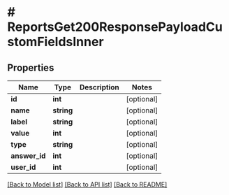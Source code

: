 # # ReportsGet200ResponsePayloadCustomFieldsInner

## Properties

Name | Type | Description | Notes
------------ | ------------- | ------------- | -------------
**id** | **int** |  | [optional]
**name** | **string** |  | [optional]
**label** | **string** |  | [optional]
**value** | **int** |  | [optional]
**type** | **string** |  | [optional]
**answer_id** | **int** |  | [optional]
**user_id** | **int** |  | [optional]

[[Back to Model list]](../../README.md#models) [[Back to API list]](../../README.md#endpoints) [[Back to README]](../../README.md)
